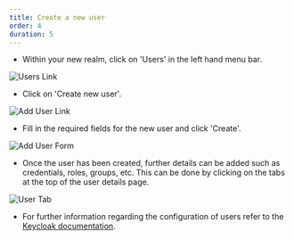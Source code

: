 ```yaml
---
title: Create a new user
order: 4
duration: 5
---
```


* Within your new realm, click on 'Users' in the left hand menu bar.

![Users Link](/assets/images/connect-with-keycloak/keycloak-navigate-to-users.png)

* Click on 'Create new user'.

![Add User Link](/assets/images/connect-with-keycloak/keycloak-create-new-user.png)

* Fill in the required fields for the new user and click 'Create'.

![Add User Form](/assets/images/connect-with-keycloak/keycloak-add-user-form.png)

* Once the user has been created, further details can be added such as credentials, roles, groups, etc. This can be done by clicking on the tabs at the top of the user details page.

![User Tab](/assets/images/connect-with-keycloak/keycloak-user-tab.png)

* For further information regarding the configuration of users refer to the [Keycloak documentation](https://www.keycloak.org/documentation).